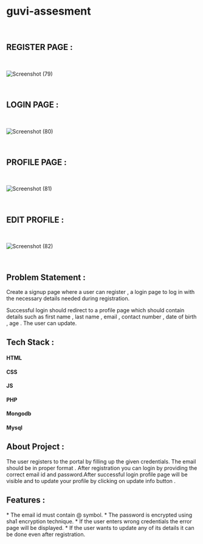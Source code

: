 ﻿# guvi-assesment
 </br>

  <h2>REGISTER PAGE : </h2>

  </br>

 ![Screenshot (79)](https://github.com/gauravk-k/guvi-assesment/assets/124812283/566054d4-a45d-43ba-8ac9-c55a4e8f13f9)

 </br>

 <h2>LOGIN PAGE : </h2>

 </br>

 ![Screenshot (80)](https://github.com/gauravk-k/guvi-assesment/assets/124812283/d9d31a0e-4c61-41f4-9481-af542dd23dde)

 </br>

 <h2>PROFILE PAGE : </h2>

 </br>

 ![Screenshot (81)](https://github.com/gauravk-k/guvi-assesment/assets/124812283/075b9ac4-d72e-49d5-aa99-7842598cd808)


</br>

<h2>EDIT PROFILE :</h2>

</br>

![Screenshot (82)](https://github.com/gauravk-k/guvi-assesment/assets/124812283/5f8d5b01-e4e3-477c-bf96-2180cc135c48)

</br>




<h2>Problem Statement : </h2>

<p>Create a signup page where a user can register , a login page to log in with the necessary details needed during registration.</p>
<p>Successful login should redirect to a profile page which should contain details such as first name , last name , email , contact number , date of birth , age . The user can update.</p>

<h2>Tech Stack : </h2>
<h4> HTML </h4>
<h4> CSS </h4>
<h4> JS </h4>
<h4> PHP </h4>
<h4> Mongodb </h4>
<h4> Mysql </h4>

<h2> About Project : </h2>
<p> The user registers to the portal by filling up the given credentials. The email should be in proper format . After registration you can login by providing the correct email id and password.After successful login profile page will be visible and to update your profile by clicking on update info button . </p>

<h2>Features :</h2>
* The email id must contain @ symbol.
* The password is encrypted using sha1 encryption technique.
* If the user enters wrong credentials the error page will be displayed.
* If the user wants to update any of its details it can be done even after registration.




